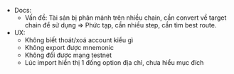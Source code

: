 - Docs:
	- Vấn đề: Tài sản bị phân mảnh trên nhiều chain, cần convert về target chain để sử dụng => Phức tạp, cần nhiều step, cần tìm best route.
- UX:
	- Không biết thoát/xoá account kiểu gì
	- Không export được mnemonic
	- Không đổi được mạng testnet
	- Lúc import hiển thị 1 đống option địa chỉ, chưa hiểu mục đích
